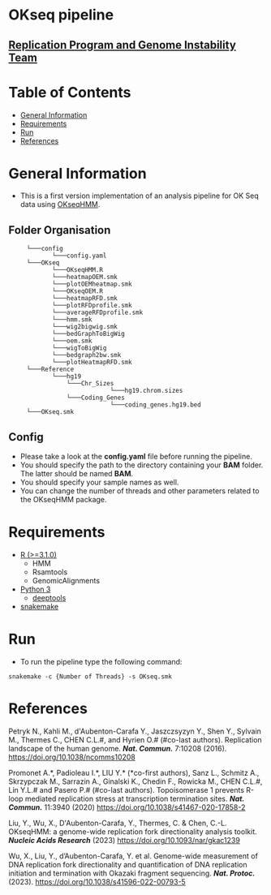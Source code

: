 # OKseq pipeline

## [Replication Program and Genome Instability Team](https://institut-curie.org/team/chen)

# Table of Contents

* [General Information](#General-Information)
* [Requirements](#Requirements)
* [Run](#Run)
* [References](#References)

# General Information

- This is a first version implementation of an analysis pipeline for OK Seq data using [OKseqHMM](https://github.com/CL-CHEN-Lab/OK-Seq).

## Folder Organisation

```
     └───config
            └───config.yaml
     └───OKseq
            └───OKseqHMM.R         
            └───heatmapOEM.smk              
            └───plotOEMheatmap.smk
            └───OKseqOEM.R           
            └───heatmapRFD.smk              
            └───plotRFDprofile.smk
            └───averageRFDprofile.smk       
            └───hmm.smk                     
            └───wig2bigwig.smk
            └───bedGraphToBigWig     
            └───oem.smk                     
            └───wigToBigWig
            └───bedgraph2bw.smk             
            └───plotHeatmapRFD.smk
     └───Reference
            └───hg19
                └───Chr_Sizes
                            └───hg19.chrom.sizes
                └───Coding_Genes
                            └───coding_genes.hg19.bed
     └───OKseq.smk
```

## Config

- Please take a look at the **config.yaml** file before running the pipeline.
- You should specify the path to the directory containing your **BAM** folder. The latter should be named **BAM**.
- You should specify your sample names as well.
- You can change the number of threads and other parameters related to the OKseqHMM package.

# Requirements

- [R (>=3.1.0)](https://www.r-project.org/)	
	- HMM
	- Rsamtools
	- GenomicAlignments	
- [Python 3](https://www.python.org/downloads/)
	- [deeptools](https://deeptools.readthedocs.io/en/develop/)
- [snakemake](https://snakemake.readthedocs.io/en/stable/getting_started/installation.html)

# Run

- To run the pipeline type the following command:

```
snakemake -c {Number of Threads} -s OKseq.smk
```

# References

Petryk N., Kahli M., d'Aubenton-Carafa Y., Jaszczsyzyn Y., Shen Y., Sylvain M., Thermes C., CHEN C.L.#, and Hyrien O.# (#co-last authors). Replication landscape of the human genome. ***Nat. Commun.*** 7:10208 (2016). https://doi.org/10.1038/ncomms10208

Promonet A.\*, Padioleau I.\*, LIU Y.\* (\*co-first authors), Sanz L., Schmitz A., Skrzypczak M., Sarrazin A., Ginalski K., Chedin F., Rowicka  M., CHEN C.L.#, Lin Y.L.# and Pasero P.# (#co-last authors). Topoisomerase 1 prevents R-loop mediated replication stress at transcription termination sites. ***Nat. Commun.*** 11:3940 (2020) https://doi.org/10.1038/s41467-020-17858-2

Liu, Y., Wu, X., D'Aubenton-Carafa, Y., Thermes, C. & Chen, C.-L. OKseqHMM: a genome-wide replication fork directionality analysis toolkit. ***Nucleic Acids Research*** (2023) https://doi.org/10.1093/nar/gkac1239

Wu, X., Liu, Y., d’Aubenton-Carafa, Y. et al. Genome-wide measurement of DNA replication fork directionality and quantification of DNA replication initiation and termination with Okazaki fragment sequencing. ***Nat. Protoc.*** (2023). https://doi.org/10.1038/s41596-022-00793-5